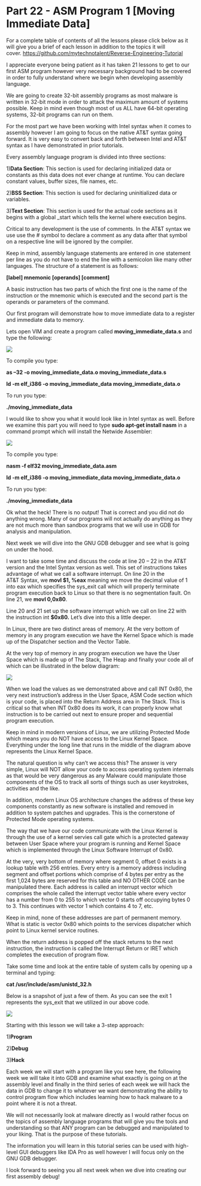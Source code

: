 # Part 22 - ASM Program 1 \[Moving Immediate Data\]

For a complete table of contents of all the lessons please click below as it will give you a brief of each lesson in addition to the topics it will cover.&nbsp;https://github.com/mytechnotalent/Reverse-Engineering-Tutorial

I appreciate everyone being patient as it has taken 21 lessons to get to our first ASM program however very necessary background had to be covered in order to fully understand where we begin when developing assembly language.

We are going to create 32-bit assembly programs as most malware is written in 32-bit mode in order to attack the maximum amount of systems possible. Keep in mind even though most of us ALL have 64-bit operating systems, 32-bit programs can run on them.

For the most part we have been working with Intel syntax when it comes to assembly however I am going to focus on the native AT&amp;T syntax going forward. It is very easy to convert back and forth between Intel and AT&amp;T syntax as I have demonstrated in prior tutorials.

Every assembly language program is divided into three sections:

1)__Data Section__: This section is used for declaring initialized data or constants as this data does not ever change at runtime. You can declare constant values, buffer sizes, file names, etc.

2)__BSS Section__: This section is used for declaring uninitialized data or variables.

3)__Text Section__: This section is used for the actual code sections as it begins with a global \_start which tells the kernel where execution begins.

Critical to any development is the use of comments. In the AT&amp;T syntax we use use the \# symbol to declare a comment as any data after that symbol on a respective line will be ignored by the compiler.

Keep in mind, assembly language statements are entered in one statement per line as you do not have to end the line with a semicolon like many other languages. The structure of a statement is as follows:

__\[label\] mnemonic \[operands\] \[comment\]__

A basic instruction has two parts of which the first one is the name of the instruction or the mnemonic which is executed and the second part is the operands or parameters of the command.

Our first program will demonstrate how to move immediate data to a register and immediate data to memory.

Lets open VIM and create a program called __moving\_immediate\_data.s__ and type the following:

<div class="slate-resizable-image-embed slate-image-embed__resize-full-width"><img src="imgs/882604475.jpg"/></div>

To compile you type:

__as –32 -o moving\_immediate\_data.o moving\_immediate\_data.s__

__ld -m elf\_i386 -o moving\_immediate\_data moving\_immediate\_data.o__

To run you type:

__./moving\_immediate\_data__

I would like to show you what it would look like in Intel syntax as well. Before we examine this part you will need to type __sudo apt-get install nasm__ in a command prompt which will install the Netwide Assembler:

<div class="slate-resizable-image-embed slate-image-embed__resize-full-width"><img src="imgs/44235971.jpg"/></div>

To compile you type:

__nasm -f elf32 moving\_immediate\_data.asm__

__ld -m elf\_i386 -o moving\_immediate\_data moving\_immediate\_data.o__

To run you type:

__./moving\_immediate\_data__

Ok what the heck! There is no output! That is correct and you did not do anything wrong. Many of our programs will not actually do anything as they are not much more than sandbox programs that we will use in GDB for analysis and manipulation.

Next week we will dive into the GNU GDB debugger and see what is going on under the hood.

I want to take some time and discuss the code at line 20 – 22 in the AT&amp;T version and the Intel Syntax version as well. This set of instructions takes advantage of what we call a software interrupt. On line 20 in the AT&amp;T&nbsp;Syntax, we __movl $1, %eax__ meaning we move the decimal value of 1 into eax which specifies the sys\_exit call which will properly terminate program execution back to Linux so that there is no segmentation fault. On line 21, we __movl $0, %ebx__ which moves 0 into ebx to show that the program successfully executed and finally we see int __$0x80__.

Line 20 and 21 set up the software interrupt which we call on line 22 with the instruction int __$0x80.__ Let’s dive into this a little deeper.

In Linux, there are two distinct areas of memory. At the very bottom of memory in any program execution we have the Kernel Space which is made up of the Dispatcher section and the Vector Table.

At the very top of memory in any program execution we have the User Space which is made up of The Stack, The Heap and finally your code all of which can be illustrated in the below diagram:

<div class="slate-resizable-image-embed slate-image-embed__resize-middle"><img src="imgs/915922609.jpg"/></div>

When we load the values as we demonstrated above and call INT 0x80, the very next instruction’s address in the User Space, ASM Code section which is your code, is placed into the Return Address area in The Stack. This is critical so that when INT 0x80 does its work, it can properly know what instruction is to be carried out next to ensure proper and sequential program execution.

Keep in mind in modern versions of Linux, we are utilizing Protected Mode which means you do NOT have access to the Linux Kernel Space. Everything under the long line that runs in the middle of the diagram above represents the Linux Kernel Space.

The natural question is why can’t we access this? The answer is very simple, Linux will NOT allow your code to access operating system internals as that would be very dangerous as any Malware could manipulate those components of the OS to track all sorts of things such as user keystrokes, activities and the like.

In addition, modern Linux OS architecture changes the address of these key components constantly as new software is installed and removed in addition to system patches and upgrades. This is the cornerstone of Protected Mode operating systems.

The way that we have our code communicate with the Linux Kernel is through the use of a kernel servies call gate which is a protected gateway between User Space where your program is running and Kernel Space which is implemented through the Linux Software Interrupt of 0x80.

At the very, very bottom of memory where segment 0, offset 0 exists is a lookup table with 256 entries. Every entry is a memory address including segment and offset portions which comprise of 4 bytes per entry as the first 1,024 bytes are reserved for this table and NO OTHER CODE can be manipulated there. Each address is called an interrupt vector which comprises the whole called the interrupt vector table where every vector has a number from 0 to 255 to which vector 0 starts off occupying bytes 0 to 3. This continues with vector 1 which contains 4 to 7, etc.

Keep in mind, none of these addresses are part of permanent memory. What is static is vector 0x80 which points to the services dispatcher which point to Linux kernel service routines.

When the return address is popped off the stack returns to the next instruction, the instruction is called the Interrupt Return or IRET which completes the execution of program flow.

Take some time and look at the entire table of system calls by opening up a terminal and typing:

__cat /usr/include/asm/unistd\_32.h__

Below is a snapshot of just a few of them. As you can see the exit 1 represents the sys\_exit that we utilized in our above code.

<div class="slate-resizable-image-embed slate-image-embed__resize-full-width"><img src="imgs/819147051.jpg"/></div>

Starting with this lesson we will take a 3-step approach:

1)__Program__

2)__Debug__

3)__Hack__

Each week we will start with a program like you see here, the following week we will take it into GDB and examine what exactly is going on at the assembly level and finally in the third series of each week we will hack the data in GDB to change it to whatever we want demonstrating the ability to control program flow which includes learning how to hack malware to a point where it is not a threat.

We will not necessarily look at malware directly as I would rather focus on the topics of assembly language programs that will give you the tools and understanding so that ANY program can be debugged and manipulated to your liking. That is the purpose of these tutorials.

The information you will learn in this tutorial series can be used with high-level GUI debuggers like IDA Pro as well however I will focus only on the GNU GDB debugger.

I look forward to seeing you all next week when we dive into creating our first assembly debug!